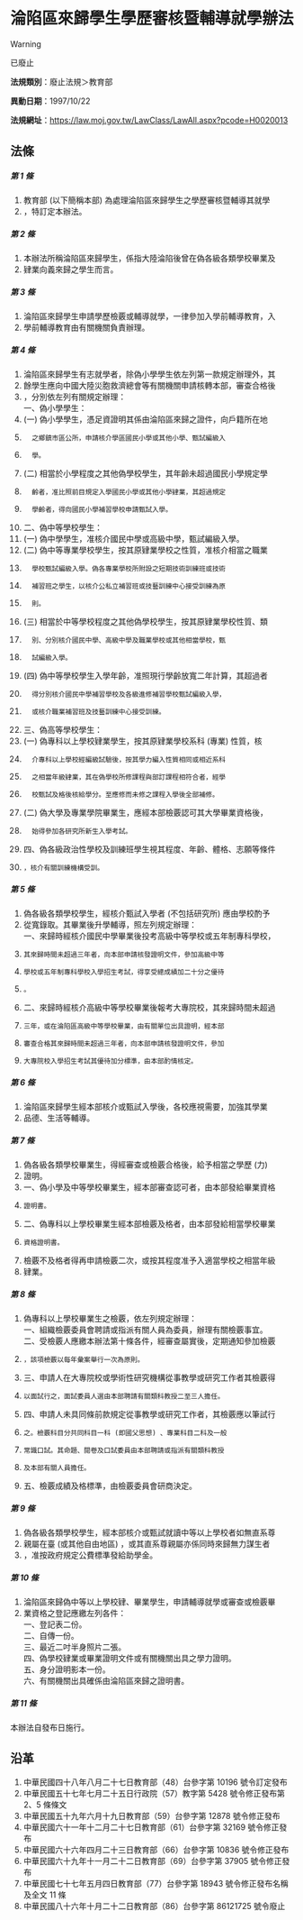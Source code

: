 # 淪陷區來歸學生學歷審核暨輔導就學辦法
> [!WARNING]
> 已廢止

**法規類別**：廢止法規＞教育部

**異動日期**：1997/10/22  

**法規網址**：https://law.moj.gov.tw/LawClass/LawAll.aspx?pcode=H0020013



## 法條
##### 第 1 條
1. 教育部 (以下簡稱本部) 為處理淪陷區來歸學生之學歷審核暨輔導其就學
1. ，特訂定本辦法。

##### 第 2 條
1. 本辦法所稱淪陷區來歸學生，係指大陸淪陷後曾在偽各級各類學校畢業及
1. 肄業向義來歸之學生而言。

##### 第 3 條
1. 淪陷區來歸學生申請學歷檢覈或輔導就學，一律參加入學前輔導教育，入
1. 學前輔導教育由有關機關負責辦理。

##### 第 4 條
1. 淪陷區來歸學生有志就學者，除偽小學學生依左列第一款規定辦理外，其
1. 餘學生應向中國大陸災胞救濟總會等有關機關申請核轉本部，審查合格後
1. ，分別依左列有關規定辦理：  
一、偽小學學生：
1.  (一) 偽小學學生，憑足資證明其係由淪陷區來歸之證件，向戶籍所在地
1.       之鄉鎮市區公所，申請核介學區國民小學或其他小學、甄試編級入
1.       學。
1.  (二) 相當於小學程度之其他偽學校學生，其年齡未超過國民小學規定學
1.       齡者，准比照前目規定入學國民小學或其他小學肄業，其超過規定
1.       學齡者，得向國民小學補習學校申請甄試入學。
1. 二、偽中等學校學生：
1.  (一) 偽中學學生，准核介國民中學或高級中學，甄試編級入學。
1.  (二) 偽中等專業學校學生，按其原肄業學校之性質，准核介相當之職業
1.       學校甄試編級入學。偽各專業學校所附設之短期技術訓練班或技術
1.       補習班之學生，以核介公私立補習班或技藝訓練中心接受訓練為原
1.       則。
1.  (三) 相當於中等學校程度之其他偽學校學生，按其原肄業學校性質、類
1.       別、分別核介國民中學、高級中學及職業學校或其他相當學校，甄
1.       試編級入學。
1.  (四) 偽中等學校學生入學年齡，准照現行學齡放寬二年計算，其超過者
1.       得分別核介國民中學補習學校及各級進修補習學校甄試編級入學，
1.       或核介職業補習班及技藝訓練中心接受訓練。
1. 三、偽高等學校學生：
1.  (一) 偽專科以上學校肄業學生，按其原肄業學校系科 (專業) 性質，核
1.       介專科以上學校經編級試驗後，按其學力編入性質相同或相近系科
1.       之相當年級肄業，其在偽學校所修課程與部訂課程相符合者，經學
1.       校甄試及格後核給學分。至應修而未修之課程入學後全部補修。
1.  (二) 偽大學及專業學院畢業生，應經本部檢覈認可其大學畢業資格後，
1.       始得參加各研究所新生入學考試。
1. 四、偽各級政治性學校及訓練班學生視其程度、年齡、體格、志願等條件
1.     ，核介有關訓練機構受訓。

##### 第 5 條
1. 偽各級各類學校學生，經核介甄試入學者 (不包括研究所) 應由學校酌予
1. 從寬錄取。其畢業後升學輔導，照左列規定辦理：  
一、來歸時經核介國民中學畢業後投考高級中等學校或五年制專科學校，
1.     其來歸時間未超過三年者，向本部申請核發證明文件，參加高級中等
1.     學校或五年制專科學校入學招生考試，得享受總成績加二十分之優待
1.     。
1. 二、來歸時經核介高級中等學校畢業後報考大專院校，其來歸時間未超過
1.     三年，或在淪陷區高級中等學校畢業，由有關單位出具證明，經本部
1.     審查合格其來歸時間未超過三年者，向本部申請核發證明文件，參加
1.     大專院校入學招生考試其優待加分標準，由本部酌情核定。

##### 第 6 條
1. 淪陷區來歸學生經本部核介或甄試入學後，各校應視需要，加強其學業
1. 品德、生活等輔導。

##### 第 7 條
1. 偽各級各類學校畢業生，得經審查或檢覈合格後，給予相當之學歷 (力)
1. 證明。
1. 一、偽小學及中等學校畢業生，經本部審查認可者，由本部發給畢業資格
1.     證明書。
1. 二、偽專科以上學校畢業生經本部檢覈及格者，由本部發給相當學校畢業
1.     資格證明書。
1. 檢覈不及格者得再申請檢覈二次，或按其程度准予入適當學校之相當年級
1. 肄業。

##### 第 8 條
1. 偽專科以上學校畢業生之檢覈，依左列規定辦理：  
一、組織檢覈委員會聘請或指派有關人員為委員，辦理有關檢覈事宜。  
二、受檢覈人應繳本辦法第十條各件，經審查屬實後，定期通知參加檢覈
1.     ，該項檢覈以每年彙案舉行一次為原則。
1. 三、申請人在大專院校或學術性研究機構從事教學或研究工作者其檢覈得
1.     以面試行之，面試委員人選由本部聘請有關類科教授二至三人擔任。
1. 四、申請人未具同條前款規定從事教學或研究工作者，其檢覈應以筆試行
1.     之。檢覈科目分共同科目一科 (即國父思想) 、專業科目二科及一般
1.     常識口試。其命題、閱卷及口試委員由本部聘請或指派有關類科教授
1.     及本部有關人員擔任。
1. 五、檢覈成績及格標準，由檢覈委員會研商決定。

##### 第 9 條
1. 偽各級各類學校學生，經本部核介或甄試就讀中等以上學校者如無直系尊
1. 親屬在臺 (或其他自由地區) ，或其直系尊親屬亦係同時來歸無力謀生者
1. ，准按政府規定公費標準發給助學金。

##### 第 10 條
1. 淪陷區來歸偽中等以上學校肄、畢業學生，申請輔導就學或審查或檢覈畢
1. 業資格之登記應繳左列各件：  
一、登記表二份。  
二、自傳一份。  
三、最近二吋半身照片二張。  
四、偽學校肄業或畢業證明文件或有關機關出具之學力證明。  
五、身分證明影本一份。  
六、有關機關出具確係由淪陷區來歸之證明書。

##### 第 11 條
本辦法自發布日施行。

## 沿革
1. 中華民國四十八年八月二十七日教育部（48）台參字第 10196  號令訂定發布
1. 中華民國五十七年七月二十五日行政院（57）教字第 5428 號令修正發布第 2、5 條條文
1. 中華民國五十九年六月十九日教育部（59）台參字第 12878  號令修正發布
1. 中華民國六十一年十二月二十七日教育部（61）台參字第 32169  號令修正發布
1. 中華民國六十六年四月二十三日教育部（66）台參字第 10836  號令修正發布
1. 中華民國六十九年十一月二十二日教育部（69）台參字第 37905  號令修正發布
1. 中華民國七十七年五月四日教育部（77）台參字第 18943  號令修正發布名稱及全文 11 條
1. 中華民國八十六年十月二十二日教育部（86）台參字第 86121725 號令廢止
